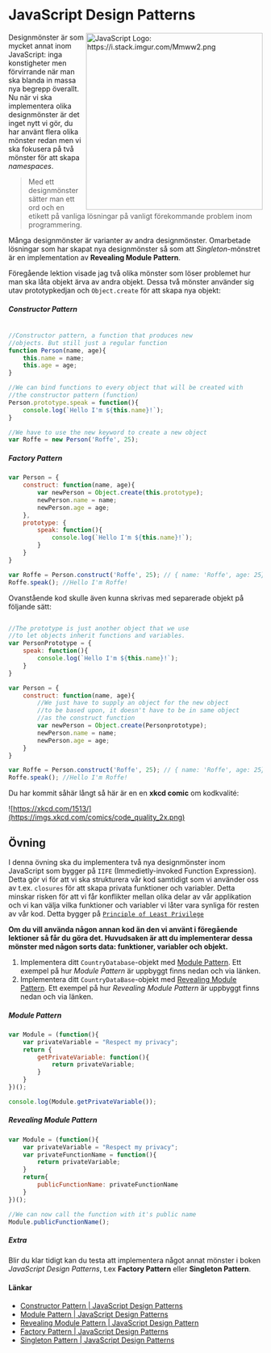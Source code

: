 # JavaScript Design Patterns

<img align="right" height="350" width="auto" src="https://addyosmani.com/resources/essentialjsdesignpatterns/cover/cover.jpg" alt="JavaScript Logo: https://i.stack.imgur.com/Mmww2.png" />

Designmönster är som mycket annat inom JavaScript: inga konstigheter men förvirrande när man ska blanda in massa nya begrepp överallt. Nu när vi ska implementera olika designmönster är det inget nytt vi gör, du har använt flera olika mönster redan men vi ska fokusera på två mönster för att skapa _namespaces_.

>Med ett designmönster sätter man ett ord och en etikett på vanliga lösningar på vanligt förekommande problem inom programmering.

Många designmönster är varianter av andra designmönster. Omarbetade lösningar som har skapat nya designmönster så som att _Singleton_-mönstret är en implementation av __Revealing Module Pattern__.

Föregående lektion visade jag två olika mönster som löser problemet hur man ska låta objekt ärva av andra objekt. Dessa två mönster använder sig utav prototypkedjan och `Object.create` för att skapa nya objekt: 

##### Constructor Pattern

```javascript

//Constructor pattern, a function that produces new
//objects. But still just a regular function
function Person(name, age){
    this.name = name;
    this.age = age;
}

//We can bind functions to every object that will be created with
//the constructor pattern (function)
Person.prototype.speak = function(){
    console.log(`Hello I'm ${this.name}!`);
}

//We have to use the new keyword to create a new object
var Roffe = new Person('Roffe', 25);

```

##### Factory Pattern

```javascript
var Person = {
    construct: function(name, age){
        var newPerson = Object.create(this.prototype);
        newPerson.name = name;
        newPerson.age = age;
    },
    prototype: {
        speak: function(){
            console.log(`Hello I'm ${this.name}!`); 
        }
    }
}

var Roffe = Person.construct('Roffe', 25); // { name: 'Roffe', age: 25}
Roffe.speak(); //Hello I'm Roffe!

```

Ovanstående kod skulle även kunna skrivas med separerade objekt på följande sätt:

```javascript

//The prototype is just another object that we use
//to let objects inherit functions and variables.
var PersonPrototype = {
    speak: function(){
        console.log(`Hello I'm ${this.name}!`); 
    }
}

var Person = {
    construct: function(name, age){
        //We just have to supply an object for the new object
        //to be based upon, it doesn't have to be in same object
        //as the construct function
        var newPerson = Object.create(Personprototype);
        newPerson.name = name;
        newPerson.age = age;
    }
}

var Roffe = Person.construct('Roffe', 25); // { name: 'Roffe', age: 25}
Roffe.speak(); //Hello I'm Roffe!

```

Du har kommit såhär långt så här är en en __xkcd comic__ om kodkvalité:

![https://xkcd.com/1513/](https://imgs.xkcd.com/comics/code_quality_2x.png)


## Övning

I denna övning ska du implementera två nya designmönster inom JavaScript som bygger på `IIFE` (Immedietly-invoked Function Expression). Detta gör vi för att vi ska strukturera vår kod samtidigt som vi använder oss av t.ex. `closures` för att skapa privata funktioner och variabler. Detta minskar risken för att vi får konflikter mellan olika delar av vår applikation och vi kan välja vilka funktioner och variabler vi låter vara synliga för resten av vår kod. Detta bygger på [`Principle of Least Privilege`](https://en.wikipedia.org/wiki/Principle_of_least_privilege)

__Om du vill använda någon annan kod än den vi använt i föregående lektioner så får du göra det. Huvudsaken är att du implementerar dessa mönster med någon sorts data: funktioner, variabler och objekt.__

1. Implementera ditt `CountryDatabase`-objekt med [Module Pattern](https://addyosmani.com/resources/essentialjsdesignpatterns/book/#modulepatternjavascript). Ett exempel på hur _Module Pattern_ är uppbyggt finns nedan och via länken.
2. Implementera ditt `CountryDataBase`-objekt med [Revealing Module Pattern](https://addyosmani.com/resources/essentialjsdesignpatterns/book/#modulepatternjavascript). Ett exempel på hur _Revealing Module Pattern_ är uppbyggt finns nedan och via länken.

##### Module Pattern

```javascript
var Module = (function(){
    var privateVariable = "Respect my privacy";
    return {
        getPrivateVariable: function(){
            return privateVariable;
        }
    }
})();

console.log(Module.getPrivateVariable());

```

##### Revealing Module Pattern

```javascript
var Module = (function(){
    var privateVariable = "Respect my privacy";
    var privateFunctionName = function(){
        return privateVariable;
    }
    return{
        publicFunctionName: privateFunctionName
    }
})();

//We can now call the function with it's public name
Module.publicFunctionName();

```


##### Extra

Blir du klar tidigt kan du testa att implementera något annat mönster i boken _JavaScript Design Patterns_, t.ex **Factory Pattern** eller **Singleton Pattern**.

#### Länkar

* [Constructor Pattern | JavaScript Design Patterns](https://addyosmani.com/resources/essentialjsdesignpatterns/book/#constructorpatternjavascript)
* [Module Pattern | JavaScript Design Patterns](https://addyosmani.com/resources/essentialjsdesignpatterns/book/#modulepatternjavascript)
* [Revealing Module Pattern | JavaScript Design Pattern](https://addyosmani.com/resources/essentialjsdesignpatterns/book/#revealingmodulepatternjavascript)
* [Factory Pattern | JavaScript Design Patterns](https://addyosmani.com/resources/essentialjsdesignpatterns/book/#factorypatternjavascript)
* [Singleton Pattern | JavaScript Design Patterns](https://addyosmani.com/resources/essentialjsdesignpatterns/book/#singletonpatternjavascript)
